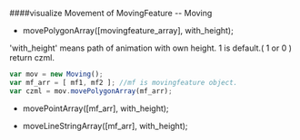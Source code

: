 ####visualize Movement of MovingFeature -- Moving

* movePolygonArray([movingfeature_array], with_height);

'with_height' means path of animation with own height. 1 is default.( 1 or 0 )
return czml.

```js
var mov = new Moving();
var mf_arr = [ mf1, mf2 ]; //mf is movingfeature object.
var czml = mov.movePolygonArray(mf_arr);
```

* movePointArray([mf_arr], with_height);

* moveLineStringArray([mf_arr], with_height);



